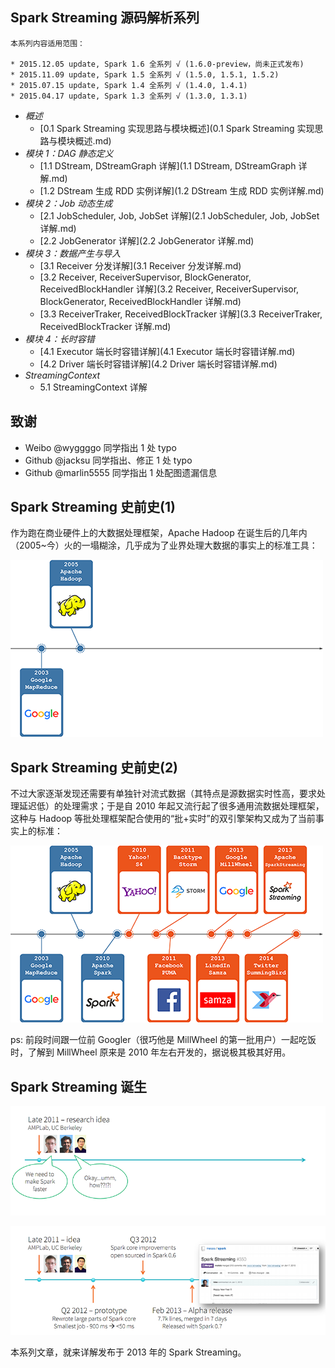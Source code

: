 ## Spark Streaming 源码解析系列

```
本系列内容适用范围：

* 2015.12.05 update, Spark 1.6 全系列 √ (1.6.0-preview，尚未正式发布)
* 2015.11.09 update, Spark 1.5 全系列 √ (1.5.0, 1.5.1, 1.5.2)
* 2015.07.15 update, Spark 1.4 全系列 √ (1.4.0, 1.4.1)
* 2015.04.17 update, Spark 1.3 全系列 √ (1.3.0, 1.3.1)
```

- *概述*
	- [0.1 Spark Streaming 实现思路与模块概述](0.1 Spark Streaming 实现思路与模块概述.md)
- *模块 1：DAG 静态定义*
	- [1.1 DStream, DStreamGraph 详解](1.1 DStream, DStreamGraph 详解.md)
	- [1.2 DStream 生成 RDD 实例详解](1.2 DStream 生成 RDD 实例详解.md)
- *模块 2：Job 动态生成*
	- [2.1 JobScheduler, Job, JobSet 详解](2.1 JobScheduler, Job, JobSet 详解.md)
	- [2.2 JobGenerator 详解](2.2 JobGenerator 详解.md)
- *模块 3：数据产生与导入*
	- [3.1 Receiver 分发详解](3.1 Receiver 分发详解.md) 
	- [3.2 Receiver, ReceiverSupervisor, BlockGenerator, ReceivedBlockHandler 详解](3.2 Receiver, ReceiverSupervisor, BlockGenerator, ReceivedBlockHandler 详解.md)
	- [3.3 ReceiverTraker, ReceivedBlockTracker 详解](3.3 ReceiverTraker, ReceivedBlockTracker 详解.md)
- *模块 4：长时容错*
	- [4.1 Executor 端长时容错详解](4.1 Executor 端长时容错详解.md)
	- [4.2 Driver 端长时容错详解](4.2 Driver 端长时容错详解.md)
- *StreamingContext*
	- 5.1 StreamingContext 详解

## 致谢

- Weibo @wyggggo 同学指出 1 处 typo
- Github @jacksu 同学指出、修正 1 处 typo
- Github @marlin5555 同学指出 1 处配图遗漏信息

## Spark Streaming 史前史(1)

作为跑在商业硬件上的大数据处理框架，Apache Hadoop 在诞生后的几年内（2005~今）火的一塌糊涂，几乎成为了业界处理大数据的事实上的标准工具：

![iamge](0.imgs/001.png)

## Spark Streaming 史前史(2)

不过大家逐渐发现还需要有单独针对流式数据（其特点是源数据实时性高，要求处理延迟低）的处理需求；于是自 2010 年起又流行起了很多通用流数据处理框架，这种与 Hadoop 等批处理框架配合使用的“批+实时”的双引擎架构又成为了当前事实上的标准：

![iamge](0.imgs/002.png)

  ps: 前段时间跟一位前 Googler（很巧他是 MillWheel 的第一批用户）一起吃饭时，了解到 MillWheel 原来是 2010 年左右开发的，据说极其极其好用。

## Spark Streaming 诞生

![iamge](0.imgs/005.png)

![iamge](0.imgs/006.png)

本系列文章，就来详解发布于 2013 年的 Spark Streaming。
